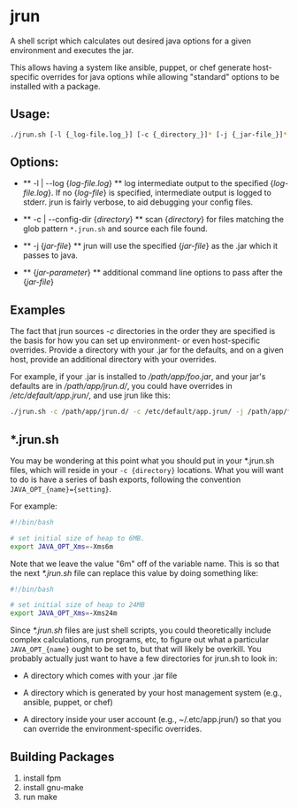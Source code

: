 # jrun

A shell script which calculates out desired java options for a given
environment and executes the jar.

This allows having a system like ansible, puppet, or chef generate
host-specific overrides for java options while allowing "standard"
options to be installed with a package.

## Usage:

```bash
./jrun.sh [-l {_log-file.log_}] [-c {_directory_}]* [-j {_jar-file_}]* [{_jar-parameter_}]*
```

## Options:

* ** -l | --log {_log-file.log_} ** log intermediate output to the
specified {_log-file.log_}. If no {_log-file_} is specified,
intermediate output is logged to stderr. jrun is fairly verbose, to
aid debugging your config files.

* ** -c | --config-dir {_directory_} ** scan {_directory_} for files
matching the glob pattern ```*.jrun.sh``` and source each file found.

* ** -j {_jar-file_} ** jrun will use the specified {_jar-file_} as
the .jar which it passes to java.

* ** {_jar-parameter_} ** additional command line options to pass after the {_jar-file_}

## Examples

The fact that jrun sources _-c_ directories in the order they are
specified is the basis for how you can set up environment- or even
host-specific overrides. Provide a directory with your .jar for the
defaults, and on a given host, provide an additional directory with
your overrides.

For example, if your .jar is installed to _/path/app/foo.jar_, and
your jar's defaults are in _/path/app/jrun.d/_, you could have overrides
in _/etc/default/app.jrun/_, and use jrun like this:

```bash
./jrun.sh -c /path/app/jrun.d/ -c /etc/default/app.jrun/ -j /path/app/foo.jar server
```

## *.jrun.sh

You may be wondering at this point what you should put in your
*.jrun.sh files, which will reside in your ```-c {directory}```
locations. What you will want to do is have a series of bash exports,
following the convention ```JAVA_OPT_{name}={setting}```.

For example:

```bash
#!/bin/bash

# set initial size of heap to 6MB.
export JAVA_OPT_Xms=-Xms6m
```

Note that we leave the value "6m" off of the variable name. This is so
that the next _*.jrun.sh_ file can replace this value by doing something like:

```bash
#!/bin/bash

# set initial size of heap to 24MB
export JAVA_OPT_Xms=-Xms24m
```

Since _*.jrun.sh_ files are just shell scripts, you could
theoretically include complex calculations, run programs, etc, to
figure out what a particular ```JAVA_OPT_{name}``` ought to be set to,
but that will likely be overkill. You probably actually just want to
have a few directories for jrun.sh to look in:

* A directory which comes with your .jar file

* A directory which is generated by your host management system (e.g.,
ansible, puppet, or chef)

* A directory inside your user account (e.g., ~/.etc/app.jrun/) so
that you can override the environment-specific overrides.

## Building Packages

1. install fpm
2. install gnu-make
3. run make
